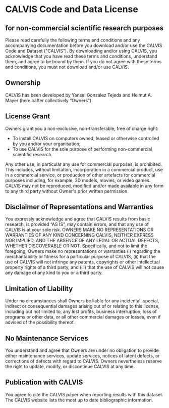 # CALVIS Code and Data License
## for non-commercial scientific research purposes

Please read carefully the following terms and conditions and any accompanying documentation before you download and/or use the CALVIS Code and Dataset ("CALVIS"). By downloading and/or using CALVIS, you acknowledge that you have read these terms and conditions, understand them, and agree to be bound by them. If you do not agree with these terms and conditions, you must not download and/or use CALVIS.

## Ownership
CALVIS has been developed by Yansel Gonzalez Tejeda and Helmut A. Mayer (hereinafter collectively “Owners”).

## License Grant
Owners grant you a non-exclusive, non-transferable, free of charge right:

* To install CALVIS on computers owned, leased or otherwise controlled by you and/or your organisation;
* To use CALVIS for the sole purpose of performing non-commercial scientific research.

Any other use, in particular any use for commercial purposes, is prohibited. This includes, without limitation, incorporation in a commercial product, use in a commercial service, or production of other artefacts for commercial purposes including, for example, 3D models, movies, or video games. CALVIS may not be reproduced, modified and/or made available in any form to any third party without Owner's prior written permission.

## Disclaimer of Representations and Warranties
You expressly acknowledge and agree that CALVIS results from basic research, is provided “AS IS”, may contain errors, and that any use of CALVIS is at your sole risk. OWNERS MAKE NO REPRESENTATIONS OR WARRANTIES OF ANY KIND CONCERNING CALVIS, NEITHER EXPRESS NOR IMPLIED, AND THE ABSENCE OF ANY LEGAL OR ACTUAL DEFECTS, WHETHER DISCOVERABLE OR NOT. Specifically, and not to limit the foregoing, Owners make no representations or warranties (i) regarding the merchantability or fitness for a particular purpose of CALVIS, (ii) that the use of CALVIS will not infringe any patents, copyrights or other intellectual property rights of a third party, and (iii) that the use of CALVIS will not cause any damage of any kind to you or a third party.

## Limitation of Liability
Under no circumstances shall Owners be liable for any incidental, special, indirect or consequential damages arising out of or relating to this license, including but not limited to, any lost profits, business interruption, loss of programs or other data, or all other commercial damages or losses, even if advised of the possibility thereof.

## No Maintenance Services
You understand and agree that Owners are under no obligation to provide either maintenance services, update services, notices of latent defects, or corrections of defects with regard to CALVIS. Owners nevertheless reserve the right to update, modify, or discontinue CALVIS at any time.

## Publication with CALVIS
You agree to cite the CALVIS paper when reporting results with this dataset. The CALVIS website lists the most up to date bibliographic information.
